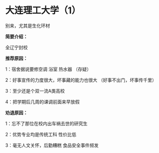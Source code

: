 # 大连理工大学（1）

别来，尤其是生化环材

**简要介绍：**

全辽宁封校

**推荐原因：**

1：宿舍据说要修空调 浴室 热水器 （存疑）

2：好事宣传的力度很大，坏事藏的能力也很大 （好事不出门，坏事传千里）

3：至少还是个双一流A类高校

4：把学期后几周的课调前面来早放假

**劝退原因：**

1：忘不了那位在校内出车祸去世的研究生

2：优势专业均是传统工科 性价比低

3：毫无人文关怀，后勤糟糕 食品安全事件频发
